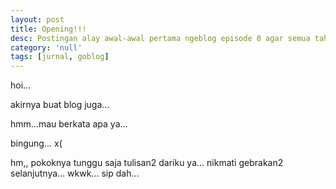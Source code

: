 ```yaml
---
layout: post
title: Opening!!!
desc: Postingan alay awal-awal pertama ngeblog episode 0 agar semua tahu kita semua pernah alay.
category: 'null'
tags: [jurnal, goblog]
---
```


hoi...

akirnya buat blog juga...

hmm...mau berkata apa ya...

bingung... x(

hm,, pokoknya tunggu saja tulisan2 dariku ya... nikmati gebrakan2 selanjutnya... wkwk... sip dah...
